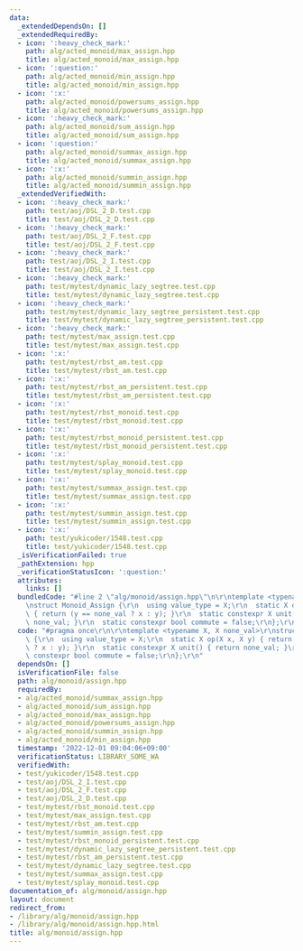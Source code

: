 ```yaml
---
data:
  _extendedDependsOn: []
  _extendedRequiredBy:
  - icon: ':heavy_check_mark:'
    path: alg/acted_monoid/max_assign.hpp
    title: alg/acted_monoid/max_assign.hpp
  - icon: ':question:'
    path: alg/acted_monoid/min_assign.hpp
    title: alg/acted_monoid/min_assign.hpp
  - icon: ':x:'
    path: alg/acted_monoid/powersums_assign.hpp
    title: alg/acted_monoid/powersums_assign.hpp
  - icon: ':heavy_check_mark:'
    path: alg/acted_monoid/sum_assign.hpp
    title: alg/acted_monoid/sum_assign.hpp
  - icon: ':question:'
    path: alg/acted_monoid/summax_assign.hpp
    title: alg/acted_monoid/summax_assign.hpp
  - icon: ':x:'
    path: alg/acted_monoid/summin_assign.hpp
    title: alg/acted_monoid/summin_assign.hpp
  _extendedVerifiedWith:
  - icon: ':heavy_check_mark:'
    path: test/aoj/DSL_2_D.test.cpp
    title: test/aoj/DSL_2_D.test.cpp
  - icon: ':heavy_check_mark:'
    path: test/aoj/DSL_2_F.test.cpp
    title: test/aoj/DSL_2_F.test.cpp
  - icon: ':heavy_check_mark:'
    path: test/aoj/DSL_2_I.test.cpp
    title: test/aoj/DSL_2_I.test.cpp
  - icon: ':heavy_check_mark:'
    path: test/mytest/dynamic_lazy_segtree.test.cpp
    title: test/mytest/dynamic_lazy_segtree.test.cpp
  - icon: ':heavy_check_mark:'
    path: test/mytest/dynamic_lazy_segtree_persistent.test.cpp
    title: test/mytest/dynamic_lazy_segtree_persistent.test.cpp
  - icon: ':heavy_check_mark:'
    path: test/mytest/max_assign.test.cpp
    title: test/mytest/max_assign.test.cpp
  - icon: ':x:'
    path: test/mytest/rbst_am.test.cpp
    title: test/mytest/rbst_am.test.cpp
  - icon: ':x:'
    path: test/mytest/rbst_am_persistent.test.cpp
    title: test/mytest/rbst_am_persistent.test.cpp
  - icon: ':x:'
    path: test/mytest/rbst_monoid.test.cpp
    title: test/mytest/rbst_monoid.test.cpp
  - icon: ':x:'
    path: test/mytest/rbst_monoid_persistent.test.cpp
    title: test/mytest/rbst_monoid_persistent.test.cpp
  - icon: ':x:'
    path: test/mytest/splay_monoid.test.cpp
    title: test/mytest/splay_monoid.test.cpp
  - icon: ':x:'
    path: test/mytest/summax_assign.test.cpp
    title: test/mytest/summax_assign.test.cpp
  - icon: ':x:'
    path: test/mytest/summin_assign.test.cpp
    title: test/mytest/summin_assign.test.cpp
  - icon: ':x:'
    path: test/yukicoder/1548.test.cpp
    title: test/yukicoder/1548.test.cpp
  _isVerificationFailed: true
  _pathExtension: hpp
  _verificationStatusIcon: ':question:'
  attributes:
    links: []
  bundledCode: "#line 2 \"alg/monoid/assign.hpp\"\n\r\ntemplate <typename X, X none_val>\r\
    \nstruct Monoid_Assign {\r\n  using value_type = X;\r\n  static X op(X x, X y)\
    \ { return (y == none_val ? x : y); }\r\n  static constexpr X unit() { return\
    \ none_val; }\r\n  static constexpr bool commute = false;\r\n};\r\n"
  code: "#pragma once\r\n\r\ntemplate <typename X, X none_val>\r\nstruct Monoid_Assign\
    \ {\r\n  using value_type = X;\r\n  static X op(X x, X y) { return (y == none_val\
    \ ? x : y); }\r\n  static constexpr X unit() { return none_val; }\r\n  static\
    \ constexpr bool commute = false;\r\n};\r\n"
  dependsOn: []
  isVerificationFile: false
  path: alg/monoid/assign.hpp
  requiredBy:
  - alg/acted_monoid/summax_assign.hpp
  - alg/acted_monoid/sum_assign.hpp
  - alg/acted_monoid/max_assign.hpp
  - alg/acted_monoid/powersums_assign.hpp
  - alg/acted_monoid/summin_assign.hpp
  - alg/acted_monoid/min_assign.hpp
  timestamp: '2022-12-01 09:04:06+09:00'
  verificationStatus: LIBRARY_SOME_WA
  verifiedWith:
  - test/yukicoder/1548.test.cpp
  - test/aoj/DSL_2_I.test.cpp
  - test/aoj/DSL_2_F.test.cpp
  - test/aoj/DSL_2_D.test.cpp
  - test/mytest/rbst_monoid.test.cpp
  - test/mytest/max_assign.test.cpp
  - test/mytest/rbst_am.test.cpp
  - test/mytest/summin_assign.test.cpp
  - test/mytest/rbst_monoid_persistent.test.cpp
  - test/mytest/dynamic_lazy_segtree_persistent.test.cpp
  - test/mytest/rbst_am_persistent.test.cpp
  - test/mytest/dynamic_lazy_segtree.test.cpp
  - test/mytest/summax_assign.test.cpp
  - test/mytest/splay_monoid.test.cpp
documentation_of: alg/monoid/assign.hpp
layout: document
redirect_from:
- /library/alg/monoid/assign.hpp
- /library/alg/monoid/assign.hpp.html
title: alg/monoid/assign.hpp
---
```

